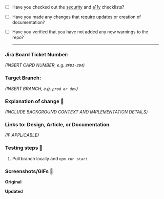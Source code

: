 - [ ] Have you checked out the [security](https://docs.google.com/document/d/1skK1qbnw8Eoq4PNGMJMcNzykOVZqZikQsZSWfGmTL2M/edit) and [a11y](https://docs.google.com/document/d/1rWlAivrr5hXXxPGzjLTmi_ZsoWiWJpjO1H3FWrPDPuA/edit) checklists?
- [ ] Have you made any changes that require updates or creation of documentation?
- [ ] Have you verified that you have not added any new warnings to the repo?

  ----
### Jira Board Ticket Number: 
_(INSERT CARD NUMBER, e.g. `BFDI-204`)_

### Target Branch: 
_(INSERT BRANCH, e.g. `prod or dev`)_

### Explanation of change 📖
_(INCLUDE BACKGROUND CONTEXT AND IMPLEMENTATION DETAILS)_

### Links to: Design, Article, or Documentation
_(IF APPLICABLE)_

### Testing steps 🔎
1. Pull branch locally and `npm run start`

### Screenshots/GIFs 📸

**Original**

**Updated**